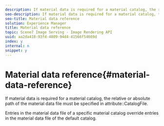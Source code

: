 ```yaml
---
description: If material data is required for a material catalog, the relative or absolute path of the material data file must be specified in attribute CatalogFile.
seo-description: If material data is required for a material catalog, the relative or absolute path of the material data file must be specified in attribute CatalogFile.
seo-title: Material data reference
solution: Experience Manager
title: Material data reference
topic: Scene7 Image Serving - Image Rendering API
uuid: aa2da418-93fd-4809-94d4-41566f54669d
index: y
internal: n
snippet: y
---
```


# Material data reference{#material-data-reference}

If material data is required for a material catalog, the relative or absolute path of the material data file must be specified in attribute::CatalogFile.

Entries in the material data file of a specific material catalog override entries in the material data file of the default catalog. 
